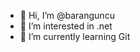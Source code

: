 - 👋 Hi, I’m @baranguncu
- 👀 I’m interested in .net
- 🌱 I’m currently learning Git
<!---
baranguncu/baranguncu is a ✨ special ✨ repository because its `README.md` (this file) appears on your GitHub profile.
You can click the Preview link to take a look at your changes.
--->
